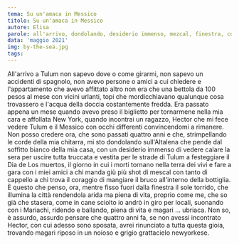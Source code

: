 ```yaml
---
tema: Su un'amaca in Messico
titolo: Su un'amaca in Messico
autore: Elisa
parole: all'arrivo, dondolando, desiderio immenso, mezcal, finestra, come un cane sciolto, gioia, riposo
data: 'maggio 2021'
img: by-the-sea.jpg
tags: 
---
```

All'arrivo a Tulum non sapevo dove o come girarmi, non sapevo un accidenti di spagnolo, non avevo persone o amici a cui chiedere e l'appartamento che avevo affittato altro non era che una bettola da 100 pesos al mese con vicini urlanti, topi che mordicchiavano qualunque cosa trovassero e l'acqua della doccia costantemente fredda. Era passato appena un mese quando avevo preso il biglietto per tornarmene nella mia cara e affollata New York, quando incontrai un ragazzo, Hector che mi fece vedere Tulum e il Messico con occhi differenti convincendomi a rimanere. Non posso credere ora, che sono passati quattro anni e che, strimpellando le corde della mia chitarra, mi sto dondolando sull'Altalena che pende dal soffitto bianco della mia casa, con un desiderio immenso di vedere calare la sera per uscire tutta truccata e vestita per le strade di Tulum a festeggiare il Dia de Los muertos, il giorno in cui i morti tornano nella terra dei vivi e fare a gara con i miei amici a chi manda giù più shot di mescal con tanto di cappello a chi trova il coraggio di mangiare il bruco all'interno della bottiglia. È questo che penso, ora, mentre fisso fuori dalla finestra il sole torrido, che illumina la città rendendola arida ma piena di vita, proprio come me, che so già che stasera, come in cane sciolto io andrò in giro per locali, suonando con i Mariachi, ridendo e ballando, piena di vita e magari ... ubriaca.
Non so, è assurdo, assurdo pensare che quattro anni fa, se non avessi incontrato Hector, con cui adesso sono sposata, avrei rinunciato a tutta questa gioia, trovando magari riposo in un noioso e grigio grattacielo newyorkese.
